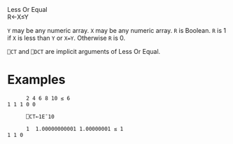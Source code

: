 <div class="heading">
  <div class="name">Less Or Equal</div>
  <div class="command">R←X≤Y</div>
</div>

`Y` may be any numeric array.  `X` may be any numeric array.  `R` is Boolean.  `R` is 1 if `X` is less than `Y` or `X=Y`.  Otherwise `R` is 0.

`⎕CT` and `⎕DCT` are  implicit arguments of Less Or Equal.

# Examples
```apl
      2 4 6 8 10 ≤ 6
1 1 1 0 0
 
      ⎕CT←1E¯10
 
      1  1.00000000001 1.00000001 ≤ 1
1 1 0
```
